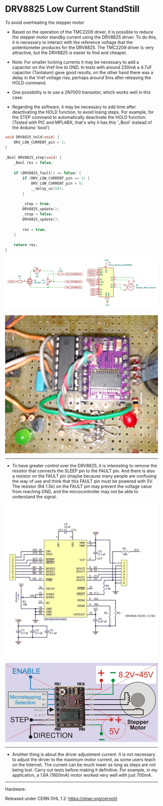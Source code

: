 # DRV8825 Low Current StandStill
To avoid overheating the stepper motor

- Based on the operation of the TMC2209 driver, it is possible to reduce the stepper motor standby current using the DRV8825 driver. To do this, it is necessary to interact with the reference voltage that the potentiometer produces for the DRV8825. The TMC2209 driver is very attractive, but the DRV8825 is easier to find and cheaper.

- Note: For smaller locking currents it may be necessary to add a capacitor on the Vref line to GND. In tests with around 230mA a 4.7uF capacitor (Tantalum) gave good results, on the other hand there was a delay in the Vref voltage rise, perhaps around 5ms after releasing the HOLD command.

- One possibility is to use a 2N7000 transistor, which works well in this case.

- Regarding the software, it may be necessary to add time after deactivating the HOLD function, to avoid losing steps. For example, for the STEP command to automatically deactivate the HOLD function:
(Tested with PIC and MPLABX, that's why it has this '_Bool' instead of the Arduino 'bool')

```C++
void DRV8825_hold(void) {
    DRV_LOW_CURRENT_pin = 1;
}

_Bool DRV8825_step(void) {
    _Bool res = false;

    if (DRV8825_fault() == false) {
        if (DRV_LOW_CURRENT_pin == 1) {
            DRV_LOW_CURRENT_pin = 0;
            __delay_us(50);
        }

        _step = true;
        DRV8825_update();
        _step = false;
        DRV8825_update();

        res = true;
    }

    return res;
}
```

![img](https://raw.githubusercontent.com/rtek1000/DRV8825_LOW_CURRENT_STANDSTILL/main/DRV8825_1.png)


![img](https://raw.githubusercontent.com/rtek1000/DRV8825_LOW_CURRENT_STANDSTILL/main/DRV8825.png)

-----

- To have greater control over the DRV8825, it is interesting to remove the resistor that connects the SLEEP pin to the FAULT pin. And there is also a resistor on the FAULT pin (maybe because many people are confusing the way of use and think that this FAULT pin must be powered with 5V. The resistor (R4 1.5k) on the FAULT pin may prevent the voltage value from reaching GND, and the microcontroller may not be able to understand the signal.

![img](https://raw.githubusercontent.com/rtek1000/DRV8825_LOW_CURRENT_STANDSTILL/main/DRV8825_board_schematic.jpg)

![img](https://raw.githubusercontent.com/rtek1000/DRV8825_LOW_CURRENT_STANDSTILL/main/DOH.jpg)


------

- Another thing is about the driver adjustment current. It is not necessary to adjust the driver to the maximum motor current, as some users teach on the Internet. The current can be much lower as long as steps are not being lost. Carry out tests before making it definitive. For example, in my application, a 1.6A (1600mA) motor worked very well with just 700mA.

------

Hardware:

Released under CERN OHL 1.2: https://ohwr.org/cernohl
